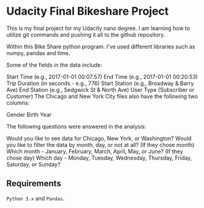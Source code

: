 # Udacity Final Bikeshare Project
 
This is my final project for my Udacity nano degree.
I am learning how to utilize git commands and pushing it all to the github repository.
 
Within this Bike Share python program. I've used different libraries such as numpy, pandas and time.

Some of the fields in the data include:

Start Time (e.g., 2017-01-01 00:07:57)
End Time (e.g., 2017-01-01 00:20:53)
Trip Duration (in seconds - e.g., 776)
Start Station (e.g., Broadway & Barry Ave)
End Station (e.g., Sedgwick St & North Ave)
User Type (Subscriber or Customer)
The Chicago and New York City files also have the following two columns:

Gender
Birth Year

The following questions were answered in the analysis:

Would you like to see data for Chicago, New York, or Washington?
Would you like to filter the data by month, day, or not at all?
(If they chose month) Which month - January, February, March, April, May, or June?
(If they chose day) Which day - Monday, Tuesday, Wednesday, Thursday, Friday, Saturday, or Sunday?

## Requirements
`Python 3.x` and `Pandas`.
